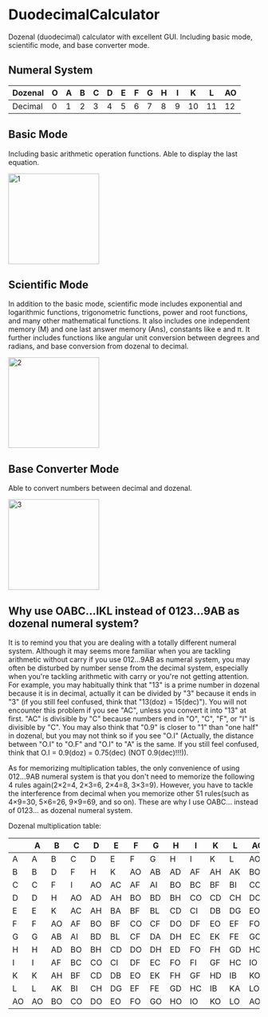 # DuodecimalCalculator
Dozenal (duodecimal) calculator with excellent GUI. Including basic mode, scientific mode, and base converter mode.

## Numeral System

| Dozenal | O | A | B | C | D | E | F | G | H | I | K | L | AO |
|-|-|-|-|-|-|-|-|-|-|-|-|-|-|
| Decimal | 0 | 1 | 2 | 3 | 4 | 5 | 6 | 7 | 8 | 9 | 10 | 11 | 12 |

## Basic Mode

Including basic arithmetic operation functions. Able to display the last equation.

<img width="182" alt="1" src="https://github.com/PhyChemBlue/DuodecimalCalculator/assets/59059717/571f5edc-3031-415e-9463-3c7efb7fb69d">

## Scientific Mode

In addition to the basic mode, scientific mode includes exponential and logarithmic functions, trigonometric functions, power and root functions, and many other mathematical functions. It also includes one independent memory (M) and one last answer memory (Ans), constants like e and π. It further includes functions like angular unit conversion between degrees and radians, and base conversion from dozenal to decimal.

<img width="182" alt="2" src="https://github.com/PhyChemBlue/DuodecimalCalculator/assets/59059717/920f92e9-50c5-46ad-bb88-b1955cb1a9ba">

## Base Converter Mode

Able to convert numbers between decimal and dozenal.

<img width="182" alt="3" src="https://github.com/PhyChemBlue/DuodecimalCalculator/assets/59059717/9cc46207-1fe8-482f-849c-3301e8c75592">

## Why use OABC...IKL instead of 0123...9AB as dozenal numeral system?

It is to remind you that you are dealing with a totally different numeral system. Although it may seems more familiar when you are tackling arithmetic without carry if you use 012...9AB as numeral system, you may often be disturbed by number sense from the decimal system, especially when you're tackling arithmetic with carry or you're not getting attention. For example, you may habitually think that "13" is a prime number in dozenal because it is in decimal, actually it can be divided by "3" because it ends in "3" (if you still feel confused, think that "13(doz) = 15(dec)"). You will not encounter this problem if you see "AC", unless you convert it into "13" at first. "AC" is divisible by "C" because numbers end in "O", "C", "F", or "I" is divisible by "C". You may also think that "0.9" is closer to "1" than "one half" in dozenal, but you may not think so if you see "O.I" (Actually, the distance between "O.I" to "O.F" and "O.I" to "A" is the same. If you still feel confused, think that O.I = 0.9(doz) = 0.75(dec) (NOT 0.9(dec)!!!)).

As for memorizing multiplication tables, the only convenience of using 012...9AB numeral system is that you don't need to memorize the following 4 rules again(2×2=4, 2×3=6, 2×4=8, 3×3=9). However, you have to tackle the interference from decimal when you memorize other 51 rules(such as 4×9=30, 5×6=26, 9×9=69, and so on). These are why I use OABC... instead of 0123... as dozenal numeral system.

Dozenal multiplication table:

||A|B|C|D|E|F|G|H|I|K|L|AO|
|-|-|-|-|-|-|-|-|-|-|-|-|-|
|A|A|B|C|D|E|F|G|H|I|K|L|AO|
|B|B|D|F|H|K|AO|AB|AD|AF|AH|AK|BO|
|C|C|F|I|AO|AC|AF|AI|BO|BC|BF|BI|CO|
|D|D|H|AO|AD|AH|BO|BD|BH|CO|CD|CH|DO|
|E|E|K|AC|AH|BA|BF|BL|CD|CI|DB|DG|EO|
|F|F|AO|AF|BO|BF|CO|CF|DO|DF|EO|EF|FO|
|G|G|AB|AI|BD|BL|CF|DA|DH|EC|EK|FE|GO|
|H|H|AD|BO|BH|CD|DO|DH|ED|FO|FH|GD|HO|
|I|I|AF|BC|CO|CI|DF|EC|FO|FI|GF|HC|IO|
|K|K|AH|BF|CD|DB|EO|EK|FH|GF|HD|IB|KO|
|L|L|AK|BI|CH|DG|EF|FE|GD|HC|IB|KA|LO|
|AO|AO|BO|CO|DO|EO|FO|GO|HO|IO|KO|LO|AOO|
